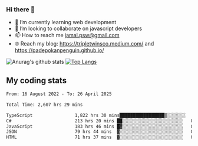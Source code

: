 ### Hi there 👋

<!--
**padepokanpenguin/padepokanpenguin** is a ✨ _special_ ✨ repository because its `README.md` (this file) appears on your GitHub profile.
-->

- 🌱 I’m currently learning  web development
- 👯 I’m looking to collaborate on javascript developers
- 📫 How to reach me jamal.psw@gmail.com
- 🌐 Reach my blog:
   https://tripletwinsco.medium.com/ and
   https://padepokanpenguin.github.io/

![Anurag's github stats](https://github-readme-stats.vercel.app/api?username=padepokanpenguin&count_private=true&disable_animations=false&show_icons=true&theme=default)
[![Top Langs](https://github-readme-stats.vercel.app/api/top-langs/?username=padepokanpenguin&theme=default&layout=compact)](https://github.com/padepokanpenguin)

## My coding stats

<!--START_SECTION:waka-->

```txt
From: 16 August 2022 - To: 26 April 2025

Total Time: 2,607 hrs 29 mins

TypeScript                1,822 hrs 30 mins█████████████████▒░░░░░░░   69.90 %
C#                        213 hrs 20 mins ██░░░░░░░░░░░░░░░░░░░░░░░   08.18 %
JavaScript                183 hrs 46 mins █▓░░░░░░░░░░░░░░░░░░░░░░░   07.05 %
JSON                      79 hrs 44 mins  ▓░░░░░░░░░░░░░░░░░░░░░░░░   03.06 %
HTML                      71 hrs 37 mins  ▓░░░░░░░░░░░░░░░░░░░░░░░░   02.75 %
```

<!--END_SECTION:waka-->


